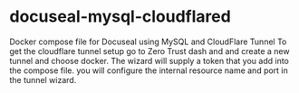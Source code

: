 # docuseal-mysql-cloudflared
Docker compose file for Docuseal using MySQL and CloudFlare Tunnel
To get the cloudflare tunnel setup go to Zero Trust dash and and create a new tunnel and choose docker. 
The wizard will supply a token that you add into the compose file. you will configure the internal resource name and port in the tunnel wizard.
